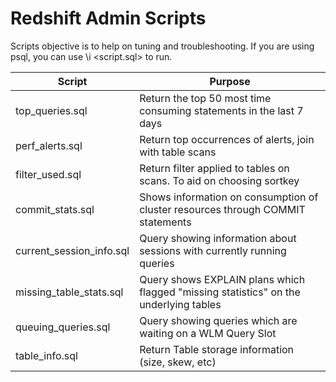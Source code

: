 # Redshift Admin Scripts
Scripts objective is to help on tuning and troubleshooting.
If you are using psql, you can use \i &lt;script.sql&gt; to run.

| Script | Purpose |
| ------------- | ------------- |
| top_queries.sql | Return the top 50 most time consuming statements in the last 7 days |
| perf_alerts.sql | Return top occurrences of alerts, join with table scans |
| filter_used.sql | Return filter applied to tables on scans. To aid on choosing sortkey |
| commit_stats.sql | Shows information on consumption of cluster resources through COMMIT statements |
| current_session_info.sql | Query showing information about sessions with currently running queries |
| missing_table_stats.sql | Query shows EXPLAIN plans which flagged "missing statistics" on the underlying tables |
| queuing_queries.sql | Query showing queries which are waiting on a WLM Query Slot |
| table_info.sql | Return Table storage information (size, skew, etc) |
